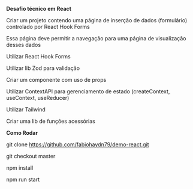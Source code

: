 **Desafio técnico em React**

Criar um projeto contendo uma página de inserção de dados (formulário) controlado por React Hook Forms

Essa página deve permitir a navegação para uma página de visualização desses dados 

Utilizar React Hook Forms

Utilizar lib Zod para validação

Criar um componente com uso de props

Utilizar ContextAPI para gerenciamento de estado (createContext, useContext, useReducer)

Utilizar Tailwind

Criar uma lib de funções acessórias

**Como Rodar**

git clone https://github.com/fabiohaydn79/demo-react.git

git checkout master

npm install

npm run start
